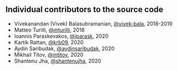 Individual contributors to the source code
---
- Vivekanandan (Vivek) Balasubramanian, [@vivek-bala](https://github.com/vivek-bala), 2018-2019
- Matteo Turilli, [@mturilli](https://github.com/mturilli), 2018
- Ioannis Paraskevakos, [@iparask](https://github.com/iparask), 2020
- Kartik Rattan, [@krb09](https://github.com/krb09), 2020
- Aydin Saribudak, [@aydinsaribudak](https://github.com/aydinsaribudak), 2020
- Mikhail Titov, [@mtitov](https://github.com/mtitov), 2020
- Shantenu Jha, [@shantenujha](https://github.com/shantenujha), 2020
